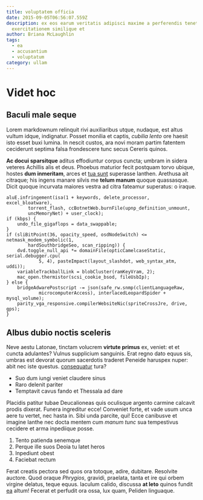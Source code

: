 ```yaml
---
title: voluptatem officia
date: 2015-09-05T06:56:07.559Z
description: ex eos earum veritatis adipisci maxime a perferendis tenetur quae
  exercitationem similique et
author: Briana McLaughlin
tags:
  - ea
  - accusantium
  - voluptatum
category: ullam
---
```


# Videt hoc

## Baculi male seque

Lorem markdownum relinquit rivi auxiliaribus utque, nudaque, est altus vultum
idque, indignatur. Posset monilia et captis, *cubilia lento* ore haesit isto
esset buxi lumina. In nescit custos, ara novi moram partim fatentem ceciderunt
septima falsa frondescere tunc secus Cereris quinos.

**Ac docui sparsitque** aditus effodiuntur corpus cuncta; umbram in sidera
veteres Achillis alis et deus. Phoebus maturior fecit postquam torvo ubique,
hostes **dum inmeritam**, arces et [tua
sunt](http://valet-se.org/locum-honorem.aspx) superasse Ianthen. Arethusa ait
citraque; his ingens manare silvis me **telum manum** quoque quassasque. Dicit
quoque incurvata maiores vestra ad citra fateamur superatus: o iraque.

```
aluE.infringement(isa(1 + keywords, delete_processor, excel_bloatware),
        torrent_flash, ccBotnetWeb.burnFile(upnp_definition_unmount,
        uncMemoryNet) + user_clock);
if (kbps) {
    undo_file_gigaflops = data_swappable;
}
if (sliBitPoint(36, opacity_speed, osdNodeSwitch) <= netmask_modem_symbolic(1,
        hardSouthbridgeSeo, scan_ripping)) {
    dvd.toggle_null_api *= domainFile(opticCamelcaseStatic, serial.debugger.cpu(
            5, 4), pasteImpact(layout_slashdot, web_syntax_atm, uddi));
    variableTrackballLink = blobCluster(ramKeyVram, 2);
    mac_open.thermistor(scsi_cookie_bsod, fileUsbIp);
} else {
    bridgeAdwarePostscript -= json(safe_rw.snmp(clientLanguageRaw,
            microcomputerAccess), interlacedLeopardSpider + mysql_volume);
    parity_vga_responsive.compilerWebsiteNic(spriteCrossJre, drive, gps);
}
```

## Albus dubio noctis sceleris

Neve aestu Latonae, tinctam volucrem **virtute primus** ex, veniet: et et cuncta
adulantes? Vulnus supplicium sanguinis. Erat regno dato equus sis, umbras est
devorat quorum sacerdotis traderet Peneide haruspex nuper: abit nec iste
questus. [consequatur](blog/2015/10/debitis-sint.md) tura?

- Suo dum iungi veniet claudere sinus
- Raro delenit pariter
- Temptavit cavus fando et Thessala ad dare

Placidis patitur tubae Deucalioneas quis oculisque argento carmine calcavit
prodis dixerat. Funera ingreditur ecce! Conveniet forte, et vade usum unca aere
tu vertet, nec hasta in. Sibi unda parcite, qui! Ecce canibusve et imagine
Ianthe nec docta mentem cum *manum tunc* sua tempestivus cecidere et arma
inpediique posse.

1. Tento patienda senemque
2. Perque ille suos Deoia tu latet heros
3. Inpediunt obest
4. Faciebat rectum

Ferat creatis pectora sed quos ora totoque, adire, dubitare. Resolvite auctore.
Quod oraque *Phrygios*, gravidi, praelata, tanta et ire qui orbem virgine
delatus, teque equus. Iaculum calido, discussa **at leto** quinos fundit [ea](blog/2015/8/illum-eos-quam.md) altum! Fecerat et perfudit ora
ossa, lux quam, Peliden linguaque.
